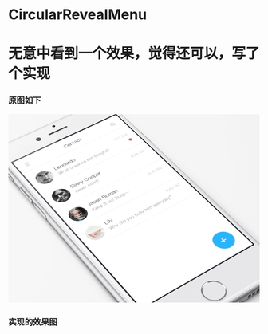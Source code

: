 # CircularRevealMenu
# 无意中看到一个效果，觉得还可以，写了个实现

### 原图如下
![Mvp Image](https://github.com/ssseasonnn/CircularRevealMenu/raw/master/CircularRevealMenu.gif)


### 实现的效果图
